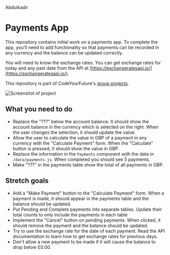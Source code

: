 Abdulkadir
# Payments App

This repository contains initial work on a payments app. To complete the app, you'll need to add functionality so that payments can be recorded in any currency and the balance can be updated correctly.

You will need to know the exchange rates. You can get exchange rates for today and any past date from the API at [https://exchangeratesapi.io/](https://exchangeratesapi.io/).

This repository is part of CodeYourFuture's [group projects](https://github.com/CodeYourFuture/group-projects).

![Screenshot of project](screenshot.png)

## What you need to do

* Replace the "???" below the account balance. It should show the account balance in the currency which is selected on the right. When the user changes the selection, it should update the value.
* Allow the user to calculate the value in GBP of a payment in any currency with the "Calculate Payment" form. When the "Calculate" button is pressed, it should show the value in GBP.
* Replace the information in the `Payments` component with the data in `/data/payments.js`. When completed you should see 5 payments.
* Make "???" in the payments table show the total of all payments in GBP.

## Stretch goals

* Add a "Make Payment" button to the "Calculate Payment" form. When a payment is made, it should appear in the payments table and the balance should be updated.
* Put Pending and Complete payments into separate tables. Update their total counts to only include the payments in each table
* Implement the "Cancel" button on pending payments. When clicked, it should remove the payment and the balance should be updated.
* Try to use the exchange rate for the date of each payment. Read the API documentation to learn how to get exchange rates for previous days.
* Don't allow a new payment to be made if it will cause the balance to drop below £0.00.
